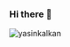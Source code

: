 ### Hi there 👋

<img align="center" src="https://github-readme-stats.vercel.app/api?username=yasinkalkan&show_icons=true" alt="yasinkalkan" />
